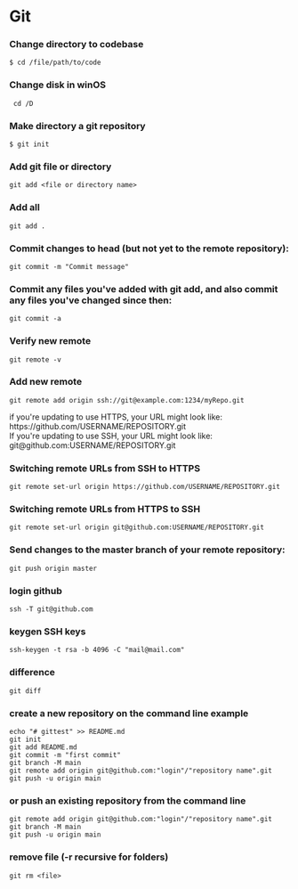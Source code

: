 # Git
### Change directory to codebase
```
$ cd /file/path/to/code
```

### Change disk in winOS
```
 cd /D
 ```

### Make directory a git repository
```
$ git init
```

### Add git file or directory
```
git add <file or directory name>
```
### Add all
```
git add .
```

### Commit changes to head (but not yet to the remote repository):
```
git commit -m "Commit message"
```
### Commit any files you've added with git add, and also commit any files you've changed since then:
```
git commit -a
```

### Verify new remote
```
git remote -v
```

### Add new remote
```
git remote add origin ssh://git@example.com:1234/myRepo.git
```

if you're updating to use HTTPS, your URL might look like:
https[]()://github.com/USERNAME/REPOSITORY.git  
If you're updating to use SSH, your URL might look like:
git[]()@github.com:USERNAME/REPOSITORY.git


### Switching remote URLs from SSH to HTTPS
```
git remote set-url origin https://github.com/USERNAME/REPOSITORY.git
```

### Switching remote URLs from HTTPS to SSH
```
git remote set-url origin git@github.com:USERNAME/REPOSITORY.git
```

### Send changes to the master branch of your remote repository:	
```
git push origin master
```
### login github
```
ssh -T git@github.com
```

### keygen SSH keys
```
ssh-keygen -t rsa -b 4096 -C "mail@mail.com"
```


### difference
```
git diff
```

### create a new repository on the command line example
```
echo "# gittest" >> README.md
git init
git add README.md
git commit -m "first commit"
git branch -M main
git remote add origin git@github.com:"login"/"repository name".git
git push -u origin main
```

### or push an existing repository from the command line
```
git remote add origin git@github.com:"login"/"repository name".git
git branch -M main
git push -u origin main
```

### remove file (-r recursive for folders)
```
git rm <file>
```